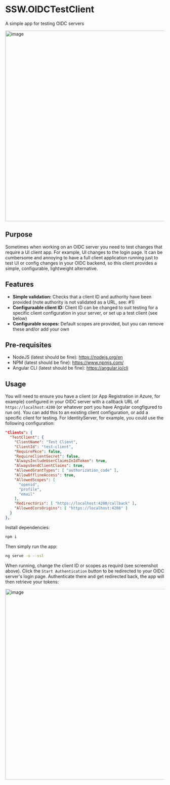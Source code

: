 # SSW.OIDCTestClient

A simple app for testing OIDC servers

<img width="600" alt="image" src="https://github.com/SSWConsulting/SSW.OIDCTestClient/assets/19944129/9a8ac59b-9ad7-4e8a-ab67-eb17d5c606df">


## Purpose

Sometimes when working on an OIDC server you need to test changes that require a UI client app. For example, UI changes to the login page. It can be cumbersome and annoying to have a full client application running just to test UI or config changes in your OIDC backend, so this client provides a simple, configurable, lightweight alternative.

## Features

* **Simple validation:** Checks that a client ID and authority have been provided (note authority is not validated as a URL, see: #1)
* **Configuraable client ID:** Client ID can be changed to suit testing for a specific client configuration in your server, or set up a test client (see below)
* **Configurable scopes:** Default scopes are provided, but you can remove these and/or add your own

## Pre-requisites

* NodeJS (latest should be fine): https://nodejs.org/en
* NPM (latest should be fine): https://www.npmjs.com/
* Angular CLI (latest should be fine): https://angular.io/cli

## Usage

You will need to ensure you have a client (or App Registration in Azure, for example) configured in your OIDC server with a callback URL of `https://localhost:4200` (or whatever port you have Angular congfigured to run on). You can add this to an existing client configuration, or add a specific client for testing. For IdentityServer, for example, you could use the following configuration:

```json
"Clients": {
  "TestClient": {
    "ClientName": "Test Client",
    "ClientId": "test-client",
    "RequirePkce": false,
    "RequireClientSecret": false,
    "AlwaysIncludeUserClaimsInIdToken": true,
    "AlwaysSendClientClaims": true,
    "AllowedGrantTypes": [ "authorization_code" ],
    "AllowOfflineAccess": true,
    "AllowedScopes": [
      "openid",
      "profile",
      "email"
    ],
    "RedirectUris": [ "https://localhost:4200/callback" ],
    "AllowedCorsOrigins": [ "https://localhost:4200" ]
  }
},
```

Install dependencies:

```bash
npm i
```

Then simply run the app:

```bash
ng serve -o --ssl
```

When running, change the client ID or scopes as requird (see screenshot above). Click the `Start Authentication` button to be redirected to your OIDC server's login page. Authenticate there and get redirected back, the app will then retrieve your tokens:

<img width="600" alt="image" src="https://github.com/SSWConsulting/SSW.OIDCTestClient/assets/19944129/7b3cc65f-3c91-4377-b2fd-c67edbc18002">



